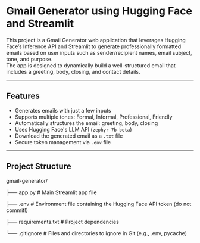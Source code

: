 # **Gmail Generator using Hugging Face and Streamlit**

This project is a Gmail Generator web application that leverages Hugging Face’s Inference API and Streamlit to generate professionally formatted emails based on user inputs such as sender/recipient names, email subject, tone, and purpose.  
The app is designed to dynamically build a well-structured email that includes a greeting, body, closing, and contact details.

---

## **Features**

- Generates emails with just a few inputs  
- Supports multiple tones: Formal, Informal, Professional, Friendly  
- Automatically structures the email: greeting, body, closing  
- Uses Hugging Face's LLM API (`zephyr-7b-beta`)  
- Download the generated email as a `.txt` file  
- Secure token management via `.env` file  

---

## **Project Structure**



gmail-generator/


├── app.py               # Main Streamlit app file


├── .env                 # Environment file containing the Hugging Face API token (do not commit!)


├── requirements.txt     # Project dependencies


└── .gitignore            # Files and directories to ignore in Git (e.g., .env, pycache)
